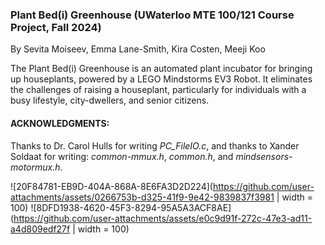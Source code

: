### Plant Bed(i) Greenhouse (UWaterloo MTE 100/121 Course Project, Fall 2024)
By Sevita Moiseev, Emma Lane-Smith, Kira Costen, Meeji Koo

The Plant Bed(i) Greenhouse is an automated plant incubator for bringing up houseplants, powered by a LEGO Mindstorms EV3 Robot. It eliminates the
challenges of raising a houseplant, particularly for individuals with a busy lifestyle, city-dwellers, and senior citizens.

#### ACKNOWLEDGMENTS:
Thanks to Dr. Carol Hulls for writing _PC_FileIO.c_, and thanks to Xander Soldaat for writing:
_common-mmux.h_, _common.h_, and _mindsensors-motormux.h_.

![20F84781-EB9D-404A-868A-8E6FA3D2D224](https://github.com/user-attachments/assets/0266753b-d325-41f9-9e42-9839837f3981 | width = 100)
![8DFD1938-4620-45F3-8294-95A5A3ACF8AE](https://github.com/user-attachments/assets/e0c9d91f-272c-47e3-ad11-a4d809edf27f | width = 100)
